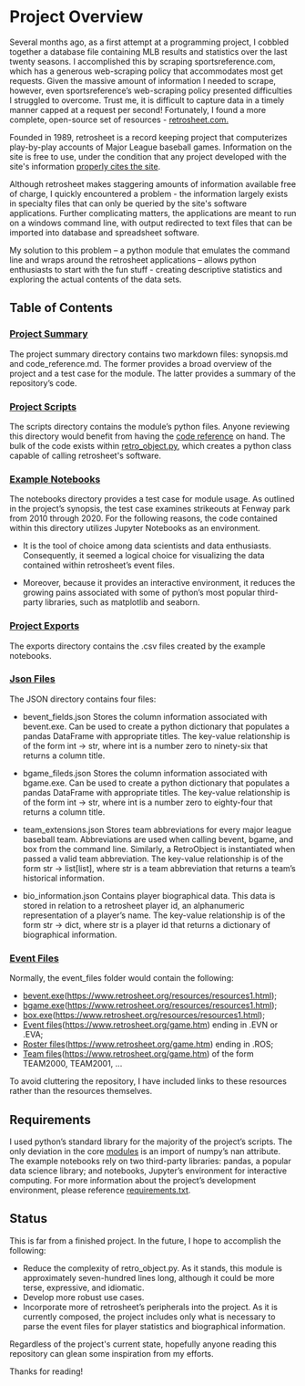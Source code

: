 # Project Overview

Several months ago, as a first attempt at a programming project, I cobbled
together a database file containing MLB results and statistics over the last
twenty seasons.  I accomplished this by scraping sportsreference.com, which
has a generous web-scraping policy that accommodates most get requests.  Given
the massive amount of information I needed to scrape, however, even
sportsreference’s web-scraping policy presented difficulties I struggled to 
overcome.  Trust me, it is difficult to capture data in a timely manner capped
at a request per second!   Fortunately, I found a more complete, open-source
set of resources - [retrosheet.com.](https://www.retrosheet.org/)

Founded in 1989, retrosheet is a record keeping project that computerizes
play-by-play accounts of Major League baseball games.  Information on the site
is free to use, under the condition that any project developed with the site's
information [properly cites the site](/IMPORTANT_RETROSHEET_NOTICE.md).

Although retrosheet makes staggering amounts of information available free of
charge, I quickly encountered a problem - the information largely exists in
specialty files that can only be queried by the site's software applications.
Further complicating matters, the applications are meant to run on a windows
command line, with output redirected to text files that can be imported into
database and spreadsheet software.

My solution to this problem –  a python module that emulates the command
line and wraps around the retrosheet applications – allows python enthusiasts
to start with the fun stuff - creating descriptive statistics and exploring
the actual contents of the data sets.

## Table of Contents

### [Project Summary](/project_summary/)

The project summary directory contains two markdown files: synopsis.md and
code_reference.md.  The former provides a broad overview of the project and a
test case for the module.  The latter provides a summary of the
repository’s code.

### [Project Scripts](/project_scripts/)

The scripts directory contains the module’s python files.  Anyone
reviewing this directory would benefit from having the [code reference](/project_summary/code_reference.md) on hand.
The bulk of the code exists within [retro_object.py](/project_scripts/retro_object.py), which creates a python
class capable of calling retrosheet's software.

### [Example Notebooks](/example_notebooks/)

The notebooks directory provides a test case for module usage.  As
outlined in the project’s synopsis, the test case examines strikeouts at
Fenway park from 2010 through 2020.  For the following reasons, the code
contained within this directory utilizes Jupyter Notebooks as an environment.

-  It is the tool of choice among data scientists and data enthusiasts.
Consequently, it seemed a logical choice for visualizing the data contained
within retrosheet’s event files.

-  Moreover, because it provides an interactive environment, it reduces the
growing pains associated with some of python’s most popular third-party
libraries, such as matplotlib and seaborn.


### [Project Exports](/project_exports/)

The exports directory contains the .csv files created by the example
notebooks.  

### [Json Files](/json_files/)

The JSON directory contains four files:

-	bevent_fields.json
Stores the column information associated with bevent.exe.  Can be used to
create a python dictionary that populates a pandas DataFrame with appropriate
titles.  The key-value relationship is of the form int -> str, where int is a
number zero to ninety-six that returns a column title.

-	bgame_fileds.json
Stores the column information associated with bgame.exe.  Can be used to
create a python dictionary that populates a pandas DataFrame with appropriate
titles.  The key-value relationship is of the form int -> str, where int is a
number zero to eighty-four that returns a column title.

-	team_extensions.json
Stores team abbreviations for every major league baseball team.  Abbreviations
are used when calling bevent, bgame, and box from the command line.
Similarly, a RetroObject is instantiated when passed a valid team
abbreviation.  The key-value relationship is of the form str -> list\[list\],
where str is a team abbreviation that returns a team’s historical information.

-	bio_information.json
Contains player biographical data.  This data is stored in relation to a
retrosheet player id, an alphanumeric representation of a player’s name.   The
key-value relationship is of the form str -> dict, where str is a player id
that returns a dictionary of biographical information.

### [Event Files](/event_files/)
[id1]: ## "Links to retrosheet.com"
Normally, the event_files folder would contain the following:

- [bevent.exe][id1](https://www.retrosheet.org/resources/resources1.html);
- [bgame.exe][id1](https://www.retrosheet.org/resources/resources1.html);
- [box.exe][id1](https://www.retrosheet.org/resources/resources1.html);
- [Event files][id1](https://www.retrosheet.org/game.htm) ending in .EVN or .EVA;
- [Roster files][id1](https://www.retrosheet.org/game.htm) ending in .ROS;
- [Team files][id1](https://www.retrosheet.org/game.htm) of the form TEAM2000, TEAM2001, ...

To avoid cluttering the repository, I have included links to these resources
rather than the resources themselves.  

## Requirements
I used python’s standard library for the majority of the project’s scripts.
The only deviation in the core [modules](/project_scripts/) is an import of numpy’s nan
attribute.  The example notebooks rely on two third-party libraries: pandas,
a popular data science library; and notebooks, Jupyter’s environment for
interactive computing.  For more information about the project’s development
environment, please reference [requirements.txt](/requirements.txt).

## Status

This is far from a finished project.  In the future, I hope to accomplish the
following:

-	Reduce the complexity of retro_object.py.  As it stands, this module is
approximately seven-hundred lines long, although it could be more terse,
expressive, and idiomatic.
-	Develop more robust use cases.
-	Incorporate more of retrosheet’s peripherals into the project.  As it is
currently composed, the project includes only what is necessary to parse the
event files for player statistics and biographical information.

Regardless of the project's current state, hopefully anyone reading this
repository can glean some inspiration from my efforts.

Thanks for reading! 
